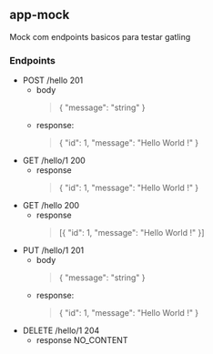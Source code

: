 ## app-mock

Mock com endpoints basicos para testar gatling

### Endpoints

- POST /hello 201
  - body
     > { "message": "string" }
  - response:
     >   { "id": 1, "message": "Hello World !" }
- GET /hello/1 200
  - response
      >   { "id": 1, "message": "Hello World !" }
- GET /hello 200
  - response
       >   [{ "id": 1, "message": "Hello World !" }]
- PUT /hello/1 201
  - body
      >   { "message": "string" }
  - response:
      >   { "id": 1, "message": "Hello World !" }
- DELETE /hello/1 204
  - response NO_CONTENT
